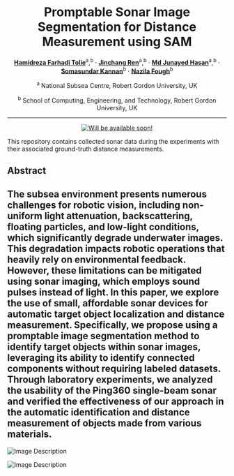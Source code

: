 <div align="center">

# Promptable Sonar Image Segmentation for Distance Measurement using SAM
[**Hamidreza Farhadi Tolie**](https://scholar.google.com/citations?user=nzCbjWIAAAAJ&hl=en&authuser=1)<sup>a</sup>,<sup>b</sup> · [**Jinchang Ren**](https://scholar.google.co.uk/citations?user=Vsx9P-gAAAAJ&hl=en)<sup>a</sup>,<sup>b</sup> · [**Md Junayed Hasan**](https://scholar.google.com/citations?user=6dp1PZAAAAAJ&hl=en)<sup>a</sup>,<sup>b</sup> · [**Somasundar Kannan**](https://scholar.google.com/citations?user=-GDIrlMAAAAJ&hl=en)<sup>b</sup> · [**Nazila Fough**](https://rgu-repository.worktribe.com/person/74551/nazila-fough)<sup>b</sup>

<sup>a</sup> National Subsea Centre, Robert Gordon University, UK

<sup>b</sup> School of Computing, Engineering, and Technology, Robert Gordon University, UK

<hr>

<a href=''><img src='https://img.shields.io/badge/%20DICAM%20-%20Paper?label=Manuscript&labelColor=(255%2C0%2C0)&color=red' alt='Will be available soon!'></a>
<br>

</div>

This repository contains collected sonar data during the experiments with their associated ground-truth distance measurements.






## Abstract

The subsea environment presents numerous challenges for robotic vision, including non-uniform light attenuation, backscattering, floating particles, and low-light conditions, which significantly degrade underwater images. This degradation impacts robotic operations that heavily rely on environmental feedback. However, these limitations can be mitigated using sonar imaging, which employs sound pulses instead of light. In this paper, we explore the use of small, affordable sonar devices for automatic target object localization and distance measurement. Specifically, we propose using a promptable image segmentation method to identify target objects within sonar images, leveraging its ability to identify connected components without requiring labeled datasets. Through laboratory experiments, we analyzed the usability of the Ping360 single-beam sonar and verified the effectiveness of our approach in the automatic identification and distance measurement of objects made from various materials.
---

![Image Description](https://drive.google.com/file/d/1pPkYxNb6MRnYZzMTW8l9rlJjCRAiZdDa/view?usp=sharing)

![Image Description](https://drive.google.com/file/d/1-JYsvTcu_J1X8BL9YsTleVl2mTRyjcjy/view?usp=sharing)

